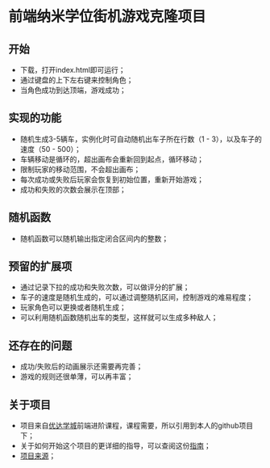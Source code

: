 前端纳米学位街机游戏克隆项目
===============================

## 开始  

* 下载，打开index.html即可运行；
* 通过键盘的上下左右键来控制角色；
* 当角色成功到达顶端，游戏成功；

## 实现的功能

* 随机生成3-5辆车，实例化时可自动随机出车子所在行数（1 - 3），以及车子的速度（50 - 500）；
* 车辆移动是循环的，超出画布会重新回到起点，循环移动；
* 限制玩家的移动范围，不会超出画布；
* 每次成功或失败后玩家会恢复到初始位置，重新开始游戏；
* 成功和失败的次数会展示在顶部；

## 随机函数

* 随机函数可以随机输出指定闭合区间内的整数；

## 预留的扩展项

* 通过记录下拉的成功和失败次数，可以做评分的扩展；
* 车子的速度是随机生成的，可以通过调整随机区间，控制游戏的难易程度；
* 玩家角色可以更换或者随机生成；
* 可以利用随机函数随机出车的类型，这样就可以生成多种敌人；

## 还存在的问题  

* 成功/失败后的动画展示还需要再完善；
* 游戏的规则还很单薄，可以再丰富；

## 关于项目

* 项目来自[优达学城](https://cn.udacity.com/)前端进阶课程，课程需要，所以引用到本人的github项目下；
* 关于如何开始这个项目的更详细的指导，可以查阅这份[指南](http://discussions.youdaxue.com/t/topic/32577)；
* [项目来源](https://gdgdocs.org/document/d/1v01aScPjSWCCWQLIpFqvg3-vXLH2e8_SZQKC8jNO0Dc/pub?embedded=true)；
